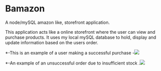 # Bamazon
A node/mySQL amazon like, storefront application.

This application acts like a online storefront where the user can view and purchase products.
It uses my local mySQL database to hold, display and update information based on the users order.


  *-This is an example of a user making a successful purchase
  -![](bamazonGoodOrder.gif)


  *-An example of an unsuccessful order due to insufficient stock
  .![](bamazonNoStock.gif)
